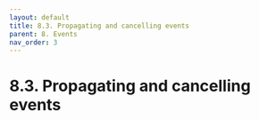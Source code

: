 ```yaml
---
layout: default
title: 8.3. Propagating and cancelling events
parent: 8. Events
nav_order: 3
---
```


# 8.3. Propagating and cancelling events
